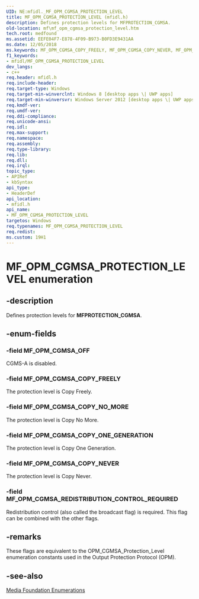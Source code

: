 ```yaml
---
UID: NE:mfidl._MF_OPM_CGMSA_PROTECTION_LEVEL
title: MF_OPM_CGMSA_PROTECTION_LEVEL (mfidl.h)
description: Defines protection levels for MFPROTECTION_CGMSA.
old-location: mf\mf_opm_cgmsa_protection_level.htm
tech.root: medfound
ms.assetid: EEFE04F7-E878-4F09-B973-B0FD3E9431AA
ms.date: 12/05/2018
ms.keywords: MF_OPM_CGMSA_COPY_FREELY, MF_OPM_CGMSA_COPY_NEVER, MF_OPM_CGMSA_COPY_NO_MORE, MF_OPM_CGMSA_COPY_ONE_GENERATION, MF_OPM_CGMSA_OFF, MF_OPM_CGMSA_PROTECTION_LEVEL, MF_OPM_CGMSA_PROTECTION_LEVEL enumeration [Media Foundation], MF_OPM_CGMSA_REDISTRIBUTION_CONTROL_REQUIRED, mf.mf_opm_cgmsa_protection_level, mfidl/MF_OPM_CGMSA_COPY_FREELY, mfidl/MF_OPM_CGMSA_COPY_NEVER, mfidl/MF_OPM_CGMSA_COPY_NO_MORE, mfidl/MF_OPM_CGMSA_COPY_ONE_GENERATION, mfidl/MF_OPM_CGMSA_OFF, mfidl/MF_OPM_CGMSA_PROTECTION_LEVEL, mfidl/MF_OPM_CGMSA_REDISTRIBUTION_CONTROL_REQUIRED
f1_keywords:
- mfidl/MF_OPM_CGMSA_PROTECTION_LEVEL
dev_langs:
- c++
req.header: mfidl.h
req.include-header: 
req.target-type: Windows
req.target-min-winverclnt: Windows 8 [desktop apps \| UWP apps]
req.target-min-winversvr: Windows Server 2012 [desktop apps \| UWP apps]
req.kmdf-ver: 
req.umdf-ver: 
req.ddi-compliance: 
req.unicode-ansi: 
req.idl: 
req.max-support: 
req.namespace: 
req.assembly: 
req.type-library: 
req.lib: 
req.dll: 
req.irql: 
topic_type:
- APIRef
- kbSyntax
api_type:
- HeaderDef
api_location:
- mfidl.h
api_name:
- MF_OPM_CGMSA_PROTECTION_LEVEL
targetos: Windows
req.typenames: MF_OPM_CGMSA_PROTECTION_LEVEL
req.redist: 
ms.custom: 19H1
---
```


# MF_OPM_CGMSA_PROTECTION_LEVEL enumeration


## -description


Defines protection levels for <b>MFPROTECTION_CGMSA</b>.


## -enum-fields




### -field MF_OPM_CGMSA_OFF

CGMS-A is disabled.


### -field MF_OPM_CGMSA_COPY_FREELY

The protection level is Copy Freely.


### -field MF_OPM_CGMSA_COPY_NO_MORE

The protection level is Copy No More.


### -field MF_OPM_CGMSA_COPY_ONE_GENERATION

The protection level is Copy One Generation.


### -field MF_OPM_CGMSA_COPY_NEVER

The protection level is Copy Never.


### -field MF_OPM_CGMSA_REDISTRIBUTION_CONTROL_REQUIRED

Redistribution control (also called the broadcast flag) is required. This flag can be combined with the other flags.


## -remarks



These flags are equivalent to the OPM_CGMSA_Protection_Level enumeration constants used in the Output Protection Protocol (OPM). 




## -see-also




<a href="https://docs.microsoft.com/windows/desktop/medfound/media-foundation-enumerations">Media Foundation Enumerations</a>
 

 

